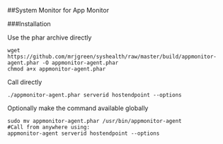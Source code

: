 ##System Monitor for App Monitor

###Installation

Use the phar archive directly

    wget https://github.com/mrjgreen/syshealth/raw/master/build/appmonitor-agent.phar -O appmonitor-agent.phar
    chmod a+x appmonitor-agent.phar
    
Call directly

    ./appmonitor-agent.phar serverid hostendpoint --options
    
Optionally make the command available globally

    sudo mv appmonitor-agent.phar /usr/bin/appmonitor-agent
    #Call from anywhere using:
    appmonitor-agent serverid hostendpoint --options
